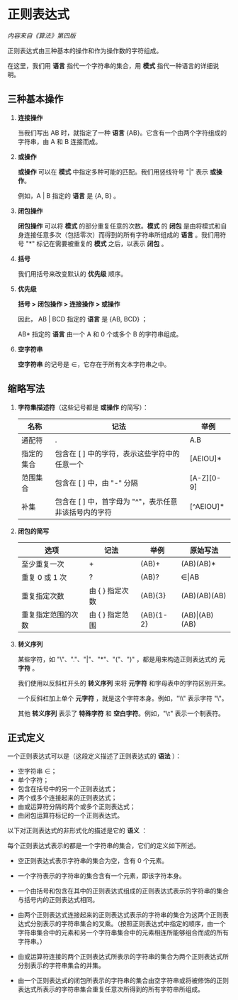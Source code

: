 # 正则表达式

*内容来自《算法》第四版*

正则表达式由三种基本的操作和作为操作数的字符组成。

在这里，我们用 **语言** 指代一个字符串的集合，用 **模式** 指代一种语言的详细说明。

## 三种基本操作

1. **连接操作** 

   当我们写出 AB 时，就指定了一种 **语言** {AB}。它含有一个由两个字符组成的字符串，由 A 和 B 连接而成。

   

2. **或操作** 

   **或操作** 可以在 **模式** 中指定多种可能的匹配。我们用竖线符号 "|" 表示 **或操作**。

   例如，A | B 指定的 **语言** 是 {A, B} 。

   

3. **闭包操作** 

   **闭包操作** 可以将 **模式** 的部分重复任意的次数。**模式** 的 **闭包** 是由将模式和自身连接任意多次（包括零次）而得到的所有字符串所组成的 **语言** 。我们用符号 "\*" 标记在需要被重复的 **模式** 之后，以表示 **闭包** 。

   

4. **括号** 

   我们用括号来改变默认的 **优先级** 顺序。

   

5. **优先级**

   **括号 > 闭包操作  > 连接操作 > 或操作** 

   因此， AB | BCD 指定的 **语言** 是 {AB, BCD} ；

   AB\* 指定的 **语言** 由一个 A 和 0 个或多个 B 的字符串组成。

   

6. **空字符串** 

   **空字符串** 的记号是 ∈，它存在于所有文本字符串之中。



## 缩略写法

1. **字符集描述符**（这些记号都是 **或操作** 的简写）：

   | 名称       | 记法                                                  | 举例        |
   | ---------- | ----------------------------------------------------- | ----------- |
   | 通配符     | .                                                     | A.B         |
   | 指定的集合 | 包含在 \[ ] 中的字符，表示这些字符中的任意一个         | [AEIOU]\*   |
   | 范围集合   | 包含在 \[ ] 中，由 "-" 分隔                            | \[A-Z][0-9] |
   | 补集       | 包含在 \[ ] 中，首字母为 "^"，表示任意非该括号内的字符 | [^AEIOU]\*  |



2. **闭包的简写** 

	| 选项               | 记法            | 举例      | 原始写法       |
	| ------------------ | --------------- | --------- | -------------- |
	| 至少重复一次       | +               | (AB)+     | (AB)(AB)*      |
	| 重复 0 或 1 次     | ?               | (AB)?     | ∈\|AB          |
	| 重复指定次数       | 由 \{ } 指定次数 | (AB){3}   | (AB)(AB)(AB)   |
	| 重复指定范围的次数 | 由 \{ } 指定范围 | (AB){1-2} | (AB)\|(AB)(AB) |

3. **转义序列** 

   某些字符，如 "\\"、"\."、"|"、"\*"、"("、")" ，都是用来构造正则表达式的 **元字符** 。

   我们使用以反斜杠开头的 **转义序列** 来将 **元字符** 和字母表中的字符区别开来。

   一个反斜杠加上单个 **元字符** ，就是这个字符本身。例如，"\\\\" 表示字符 "\\"。

   其他 **转义序列** 表示了 **特殊字符** 和 **空白字符**。例如，"\\t" 表示一个制表符。

   

## 正式定义

一个正则表达式可以是（这段定义描述了正则表达式的 **语法** ）：

- 空字符串 ∈；
- 单个字符；
- 包含在括号中的另一个正则表达式；
- 两个或多个连接起来的正则表达式；
- 由或运算符分隔的两个或多个正则表达式；
- 由闭包运算符标记的一个正则表达式。



以下对正则表达式的非形式化的描述是它的 **语义** ：

每个正则表达式表示的都是一个字符串的集合，它们的定义如下所述。

- 空正则表达式表示字符串的集合为空，含有 0 个元素。

- 一个字符表示的字符串的集合含有一个元素，即该字符本身。

- 一个由括号和包含在其中的正则表达式组成的正则表达式表示的字符串的集合与括号内的正则表达式相同。

- 由两个正则表达式连接起来的正则表达式表示的字符串的集合为这两个正则表达式分别表示的字符串集合的叉乘。（按照正则表达式中指定的顺序，由一个字符串集合中的元素和另一个字符串集合中的元素相连所能够组合而成的所有字符串。）

- 由或运算符连接的两个正则表达式所表示的字符串的集合为两个正则表达式所分别表示的字符串集合的并集。

- 由一个正则表达式的闭包所表示的字符串的集合由空字符串或将被修饰的正则表达式所表示的字符串集合重复任意次所得到的所有字符串所组成。

  



